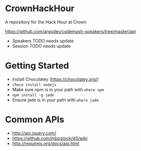 CrownHackHour
=============

A repository for the Hack Hour at Crown

https://github.com/argodev/codemash-speakers/tree/master/api

* Speakers TODO needs update
* Session TODO needs update

Getting Started
===============

* Install Chocolatey (https://chocolatey.org/)
* `choco install nodejs`
* Make sure npm is in your path with `where npm`
* `npm install -g jade`
* Ensure jade is in your path with `where jade`

Common APIs
===========

* http://api.jquery.com/
* https://github.com/mbostock/d3/wiki
* http://requirejs.org/docs/api.html


